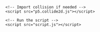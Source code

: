 <!DOCTYPE html>
<html lang="en">
  <head>
    <title>Flappy Bird!</title>
    <meta charset="utf-8">
  </head>  
  <body>
    <!-- Import p5 -->
    <script src="p5.min.js"></script>
    
    <!-- Import collision if needed -->
    <script src="p5.collide2d.js"></script>
    
    <!-- Run the script -->
    <script src="script.js"></script>
  </body>
</html>

